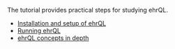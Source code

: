 The tutorial provides practical steps for studying ehrQL.

* [Installation and setup of ehrQL](tutorial/installation-and-setup.md)
* [Running ehrQL](tutorial/running-ehrql.md)
* [ehrQL concepts in depth](tutorial/dataset-definition-concepts.md)
